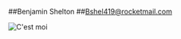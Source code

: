 ##Benjamin Shelton
##Bshel419@rocketmail.com

![C'est moi](https://scontent-dfw5-2.xx.fbcdn.net/v/t1.0-9/20882698_1812978642051264_4426140319445614605_n.jpg?_nc_cat=103&_nc_oc=AQlQH6wuDK-TgzOnM_6RMvUjxLM-nvwMsN-8M_cZDG3b67BR3IhgnuQ6fTlqcB7naqQ&_nc_ht=scontent-dfw5-2.xx&oh=246d7339241c568f90bfb52f8d108ced&oe=5DDACBAB)

